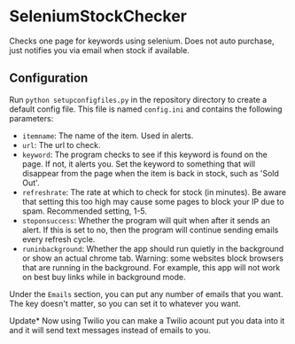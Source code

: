 # SeleniumStockChecker
Checks one page for keywords using selenium. Does not auto purchase, just notifies you via email when stock if available.

## Configuration
Run `python setupconfigfiles.py` in the repository directory to create a default config file. This file is named `config.ini` and contains the following parameters:

- `itemname`: The name of the item. Used in alerts.
- `url`: The url to check.
- `keyword`: The program checks to see if this keyword is found on the page. If not, it alerts you. Set the keyword to something that will disappear from the page when the item is back in stock, such as 'Sold Out'.
- `refreshrate`: The rate at which to check for stock (in minutes). Be aware that setting this too high may cause some pages to block your IP due to spam. Recommended setting, 1-5.
- `stoponsuccess`: Whether the program will quit when after it sends an alert. If this is set to no, then the program will continue sending emails every refresh cycle.
- `runinbackground`: Whether the app should run quietly in the background or show an actual chrome tab. Warning: some websites block browsers that are running in the background. For example, this app will not work on best buy links while in background mode.

Under the `Emails` section, you can put any number of emails that you want. The key doesn't matter, so you can set it to whatever you want.

Update* Now using Twilio you can make a Twilio acount put you data into it and it will send text messages instead of emails to you.